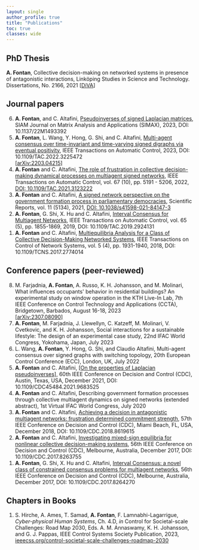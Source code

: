 ```yaml
---
layout: single
author_profile: true
title: "Publications"
toc: true
classes: wide
---
```


## PhD Thesis 
**A. Fontan**, Collective decision-making on networked systems in presence of antagonistic interactions, Linköping Studies in Science and Technology. Dissertations, No. 2166, 2021
[[DiVA](http://liu.diva-portal.org/smash/record.jsf?pid=diva2%3A1585664&dswid=-8741)]

<!-- ## Manuscripts -->


## Journal papers 
<ol reversed>
<li> <b>A. Fontan</b>, and C. Altafini, <a href="https://doi.org/10.1137/22M1493392">Pseudoinverses of signed Laplacian matrices</a>, SIAM Journal on Matrix Analysis and Applications (SIMAX), 2023, DOI: 10.1137/22M1493392</li>

<li> <b>A. Fontan</b>, L. Wang, Y. Hong, G. Shi, and C. Altafini, <a href="https://ieeexplore.ieee.org/document/9965602">Multi-agent consensus over time-invariant and time-varying signed digraphs via eventual positivity</a>, IEEE Transactions on Automatic Control, 2023, DOI: 10.1109/TAC.2022.3225472<br>
<a href="https://arxiv.org/abs/2203.04215">[arXiv:2203.04215]</a></li>

<li> <b>A. Fontan</b> and C. Altafini, <a href="/assets/papers-journals/Fontan2021RoleFrustration.pdf">The role of frustration in collective decision-making dynamical processes on multiagent signed networks</a>, IEEE Transactions on Automatic Control, vol. 67 (10), pp. 5191 - 5206, 2022, <a href="https://ieeexplore.ieee.org/document/9591259">DOI: 10.1109/TAC.2021.3123222</a></li>

<li> <b>A. Fontan</b> and C. Altafini, <a href="/assets/papers-journals/Fontan2021Signed.pdf">A signed network perspective on the government formation process in parliamentary democracies</a>, Scientific Reports, vol. 11 (5134), 2021, <a href="https://www.nature.com/articles/s41598-021-84147-3">DOI: 10.1038/s41598-021-84147-3</a></li>

<li> <b>A. Fontan</b>, G. Shi, X. Hu and C. Altafini, <a href="https://ieeexplore.ieee.org/document/8742903">Interval Consensus for Multiagent Networks</a>, IEEE Transactions on Automatic Control, vol. 65 (5), pp. 1855-1869, 2019,
DOI: 10.1109/TAC.2019.2924131</li>

<li> <b>A. Fontan</b> and C. Altafini, <a href="https://ieeexplore.ieee.org/document/8110687">Multiequilibria Analysis for a Class of Collective Decision-Making Networked Systems</a>, IEEE Transactions on Control of Network Systems, vol. 5 (4), pp. 1931-1940, 2018, DOI: 10.1109/TCNS.2017.2774014</li>
</ol>

## Conference papers  (peer-reviewed)

<ol reversed>
<li> M. Farjadnia, <b>A. Fontan</b>, A. Russo, K. H. Johansson, and M. Molinari, What influences occupants' behavior in residential buildings? An experimental study on window operation in the KTH Live-In Lab, 7th IEEE Conference on Control Technology and Applications (CCTA), Bridgetown, Barbados, August 16-18, 2023 <br>
<a href="https://arxiv.org/abs/2307.08090">[arXiv:2307.08090]</a></li>

<li> <b>A. Fontan</b>, M. Farjadnia, J. Llewellyn, C. Katzeff, M. Molinari, V. Cvetkovic, and K. H. Johansson, Social interactions for a sustainable lifestyle: The design of an experimental case study, 22nd IFAC World Congress, Yokohama, Japan, July 2023</li>

<li> L. Wang, <b>A. Fontan</b>, Y. Hong, G. Shi, and Claudio Altafini, Multi-agent consensus over signed graphs with switching topology, 20th European Control Conference (ECC), London, UK, July 2022</li>

<li> <b>A. Fontan</b> and C. Altafini, <a href="https://ieeexplore.ieee.org/document/9683525">[On the properties of Laplacian pseudoinverses]</a>, 60th IEEE Conference on Decision and Control (CDC), Austin, Texas, USA, December 2021, DOI: 10.1109/CDC45484.2021.9683525</li>

<li> <b>A. Fontan</b> and C. Altafini, Describing government formation processes through collective multiagent dynamics on signed networks (extended abstract), 1st Virtual IFAC World Congress, July 2020</li>

<li> <b>A. Fontan</b> and C. Altafini, <a href="https://ieeexplore.ieee.org/document/8619615">Achieving a decision in antagonistic multiagent networks: frustration determined commitment strength</a>, 57th IEEE Conference on Decision and Control (CDC), Miami Beach, FL, USA, December 2018, DOI: 10.1109/CDC.2018.8619615</li>

<li> <b>A. Fontan</b> and C. Altafini, <a href="https://ieeexplore.ieee.org/document/8263755">Investigating mixed-sign equilibria for nonlinear collective decision-making systems</a>, 56th IEEE Conference on Decision and Control (CDC), Melbourne, Australia, December 2017, DOI: 10.1109/CDC.2017.8263755</li>

<li> <b>A. Fontan</b>, G. Shi, X. Hu and C. Altafini, <a href="https://ieeexplore.ieee.org/document/8264270">Interval Consensus: a novel class of constrained consensus problems for multiagent networks</a>, 56th IEEE Conference on Decision and Control (CDC), Melbourne, Australia, December 2017, DOI: 10.1109/CDC.2017.8264270</li>
</ol>

## Chapters in Books

1. S. Hirche, A. Ames, T. Samad, **A. Fontan**, F. Lamnabhi-Lagarrigue, *Cyber-physical Human Systems*, Ch. 4.D, *in* Control for Societal-scale Challenges: Road Map 2030, Eds. A. M. Annaswamy, K. H. Johansson, and G. J. Pappas, IEEE Control Systems Society Publication, 2023, [ieeecss.org/control-societal-scale-challenges-roadmap-2030](https://ieeecss.org/control-societal-scale-challenges-road-map-2030)
